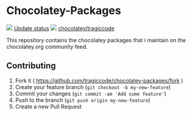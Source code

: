 # Chocolatey-Packages

[![](https://ci.appveyor.com/api/projects/status/github/tragiccode/chocolatey-packages?svg=true)](https://ci.appveyor.com/project/tragiccode/chocolatey-packages)
[Update status](https://gist.github.com/tragiccode/YOUR_GIST_ID_HERE)
[![](http://transparent-favicon.info/favicon.ico)](#)
[chocolatey/tragiccode](https://chocolatey.org/profiles/tragiccode)

This repository contains the chocolatey packages that i maintain on the chocolatey.org community feed.

## Contributing

1. Fork it ( <https://github.com/tragiccode/chocolatey-packages/fork> )
1. Create your feature branch (`git checkout -b my-new-feature`)
1. Commit your changes (`git commit -am 'Add some feature'`)
1. Push to the branch (`git push origin my-new-feature`)
1. Create a new Pull Request
